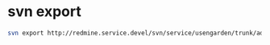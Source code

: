 # svn export 

```bash
svn export http://redmine.service.devel/svn/service/usengarden/trunk/admin
```
